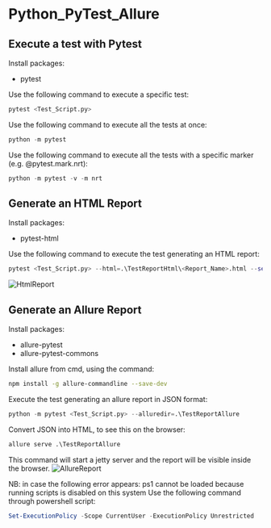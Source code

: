 # Python_PyTest_Allure

## Execute a test with Pytest
Install packages:
- pytest

Use the following command to execute a specific test:
```python
pytest <Test_Script.py>
```
Use the following command to execute all the tests at once:
```python
python -m pytest
```
Use the following command to execute all the tests with a specific marker (e.g. @pytest.mark.nrt):
```python
python -m pytest -v -m nrt
```
## Generate an HTML Report
Install packages:
- pytest-html

Use the following command to execute the test generating an HTML report:
```python
pytest <Test_Script.py> --html=.\TestReportHtml\<Report_Name>.html --self-contained-html
```
![HtmlReport](https://user-images.githubusercontent.com/56591355/196549100-aae711c0-22b9-4360-9fee-f82d1b9d0f1b.png)

## Generate an Allure Report
Install packages:
- allure-pytest
- allure-pytest-commons

Install allure from cmd, using the command:
```bash
npm install -g allure-commandline --save-dev
```
Execute the test generating an allure report in JSON format:
```python
python -m pytest <Test_Script.py> --alluredir=.\TestReportAllure
```

Convert JSON into HTML, to see this on the browser:
```python
allure serve .\TestReportAllure
```
This command will start a jetty server and the report will be visible inside the browser.
![AllureReport](https://user-images.githubusercontent.com/56591355/196549033-907568cd-06bf-4959-bf41-c5fd9e6b38bf.png)


NB: in case the following error appears: ps1 cannot be loaded because running scripts is disabled on this system
Use the following command through powershell script:
```powershell
Set-ExecutionPolicy -Scope CurrentUser -ExecutionPolicy Unrestricted
```